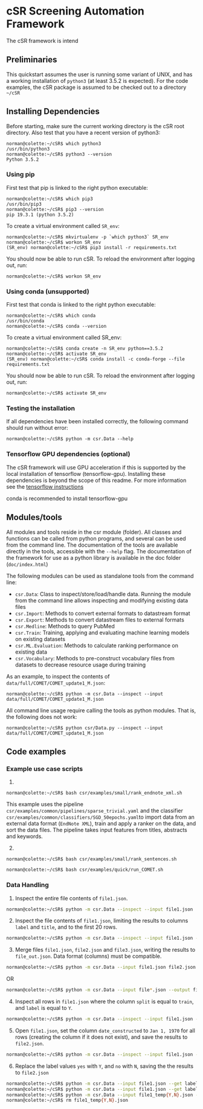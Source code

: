 
cSR Screening Automation Framework
==================================

The cSR framework is intend

Preliminaries
-------------

This quickstart assumes the user is running some variant of UNIX, and has a working installation of `python3` (at least 3.5.2 is expected).
For the code examples, the cSR package is assumed to be checked out to a directory `~/cSR`

Installing Dependencies
-----------------------

Before starting, make sure the current working directory is the cSR root directory.
Also test that you have a recent version of python3:

```console
norman@colette:~/cSR$ which python3
/usr/bin/python3
norman@colette:~/cSR$ python3 --version
Python 3.5.2
```

### Using pip

First test that pip is linked to the right python executable:

```console
norman@colette:~/cSR$ which pip3
/usr/bin/pip3
norman@colette:~/cSR$ pip3 --version
pip 19.3.1 (python 3.5.2)
```

To create a virtual environment called `SR_env`:

```console
norman@colette:~/cSR$ mkvirtualenv -p `which python3` SR_env
norman@colette:~/cSR$ workon SR_env
(SR_env) norman@colette:~/cSR$ pip3 install -r requirements.txt
````

You should now be able to run cSR.
To reload the environment after logging out, run:

```console
norman@colette:~/cSR$ workon SR_env
````

### Using conda (unsupported)

First test that conda is linked to the right python executable:

```console
norman@colette:~/cSR$ which conda
/usr/bin/conda
norman@colette:~/cSR$ conda --version
```

To create a virtual environment called SR_env:

```console
norman@colette:~/cSR$ conda create -n SR_env python==3.5.2
norman@colette:~/cSR$ activate SR_env
(SR_env) norman@colette:~/cSR$ conda install -c conda-forge --file requirements.txt
````

You should now be able to run cSR.
To reload the environment after logging out, run:

```console
norman@colette:~/cSR$ activate SR_env
````

### Testing the installation

If all dependencies have been installed correctly, the following command should run without error:

```console
norman@colette:~/cSR$ python -m csr.Data --help
````

### Tensorflow GPU dependencies (optional)

The cSR framework will use GPU acceleration if this is supported by the local installation of tensorflow (tensorflow-gpu). Installing these dependencies is beyond the scope of this readme.
For more information see the [tensorflow instructions](https://www.tensorflow.org/install/pip)

conda is recommended to install tensorflow-gpu

Modules/tools
-------------

All modules and tools reside in the csr module (folder). All classes and functions can be  called from python programs, and several can be used from the command line.
The documentation of the tools are available directly in the tools, accessible with the `--help` flag. The documentation of the framework for use as a python library is available in the doc folder (`doc/index.html`)

The following modules can be used as standalone tools from the command line:

- `csr.Data`: Class to inspect/store/load/handle data. Running the module from the command line allows inspecting and modifying existing data files
- `csr.Import`: Methods to convert external formats to datastream format
- `csr.Export`: Methods to convert datastream files to external formats
- `csr.Medline`: Methods to query PubMed
- `csr.Train`: Training, applying and evaluating machine learning models on existing datasets
- `csr.ML.Evaluation`: Methods to calculate ranking performance on existing data
- `csr.Vocabulary`: Methods to pre-construct vocabulary files from datasets to decrease resource usage during training

As an example, to inspect the contents of `data/full/COMET/COMET_update1_M.json`:

```console
norman@colette:~/cSR$ python -m csr.Data --inspect --input data/full/COMET/COMET_update1_M.json
````

All command line usage require calling the tools as python modules. That is, the following does not work:

```console
norman@colette:~/cSR$ python csr/Data.py --inspect --input data/full/COMET/COMET_update1_M.json
````

Code examples
-------------

### Example use case scripts

1.

```console
norman@colette:~/cSR$ bash csr/examples/small/rank_endnote_xml.sh
```

This example uses the pipeline `csr/examples/common/pipelines/sparse_trivial.yaml` and the classifier `csr/examples/common/classifiers/SGD_50epochs.yaml`to import data from an external data format (`EndNote XML`), train and apply a ranker on the data, and sort the data files. The pipeline takes input features from titles, abstracts and keywords.

2.

```console
norman@colette:~/cSR$ bash csr/examples/small/rank_sentences.sh
```


```console
norman@colette:~/cSR$ bash csr/examples/quick/run_COMET.sh
```

### Data Handling

1. Inspect the entire file contents of `file1.json`.

```bash
norman@colette:~/cSR$ python -m csr.Data --inspect --input file1.json
```

2. Inspect the file contents of `file1.json`, limiting the results to columns `label` and `title`, and to the first 20 rows.

```bash
norman@colette:~/cSR$ python -m csr.Data --inspect --input file1.json --col label title --select 20
```

3. Merge files `file1.json`, `file2.json` and `file3.json`, writing the results to `file_out.json`. Data format (columns) must be compatible.

```bash
norman@colette:~/cSR$ python -m csr.Data --input file1.json file2.json file3.json --output file_out.json
```

OR

```bash
norman@colette:~/cSR$ python -m csr.Data --input file*.json --output file_out.json
```

4. Inspect all rows in `file1.json` where the column `split` is equal to `train`, and `label` is equal to `Y`.

```bash
norman@colette:~/cSR$ python -m csr.Data --inspect --input file1.json --get split=train label=Y
```

5. Open `file1.json`, set the column `date_constructed` to `Jan 1, 1970` for all rows (creating the column if it does not exist), and save the results to `file2.json`.

```bash
norman@colette:~/cSR$ python -m csr.Data --inspect --input file1.json --set date_constructed="Jan 1, 1970" --output file2.json
```

6. Replace the label values `yes` with `Y`, and `no` with `N`, saving the the results to `file2.json`

```bash
norman@colette:~/cSR$ python -m csr.Data --input file1.json --get label=yes --set label=Y --output file1_tempY.json
norman@colette:~/cSR$ python -m csr.Data --input file1.json --get label=no --set label=N --output file1_tempN.json
norman@colette:~/cSR$ python -m csr.Data --input file1_temp{Y,N}.json --output file2.jso
norman@colette:~/cSR$ rm file1_temp{Y,N}.json
```

